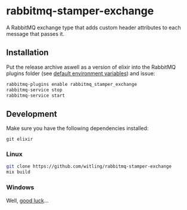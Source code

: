 # rabbitmq-stamper-exchange

A RabbitMQ exchange type that adds custom header attributes to each message that passes it.

## Installation

Put the release archive aswell as a version of elixir into the RabbitMQ plugins folder (see [default environment variables](https://www.rabbitmq.com/configure.html#supported-environment-variables)) and issue:

``` bash
rabbitmq-plugins enable rabbitmq_stamper_exchange
rabbitmq-service stop
rabbitmq-service start
```

## Development

Make sure you have the following dependencies installed:

```
git elixir
```

### Linux

``` bash
git clone https://github.com/witling/rabbitmq-stamper-exchange
mix build
```

### Windows

Well, [good luck](https://erlang.mk/guide/installation.html#_on_windows)...